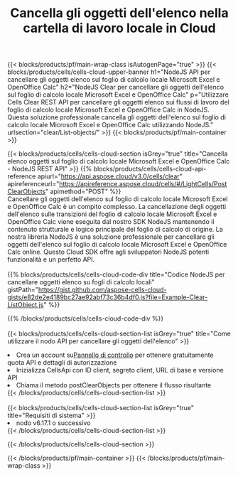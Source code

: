 ﻿---
title:  Cancella gli oggetti dell'elenco nella cartella di lavoro locale in Cloud
description: API cloud e SDK per cancellare gli oggetti dell'elenco su Microsoft Excel e OpenOffice Calc. Cancella gli oggetti dell'elenco sui fogli di calcolo locali tramite il Cells Cloud API. L'SDK supporta i tipi di linguaggi di sviluppo. Includono Android, C#, Go, Java, NodeJS, Perl, PHP, Python, Ruby e swift.
url: /it/nodejs/clear/list-objects/
---
{{< blocks/products/pf/main-wrap-class isAutogenPage="true" >}}
{{< blocks/products/cells/cells-cloud-upper-banner h1="NodeJS API per cancellare gli oggetti elenco sul foglio di calcolo locale Microsoft Excel e OpenOffice Calc" h2="NodeJS Clear per cancellare gli oggetti dell\'elenco sul foglio di calcolo locale Microsoft Excel e OpenOffice Calc" p="Utilizzare Cells Clear REST API per cancellare gli oggetti elenco sui flussi di lavoro del foglio di calcolo locale Microsoft Excel e OpenOffice Calc in NodeJS. Questa soluzione professionale cancella gli oggetti dell\'elenco sul foglio di calcolo locale Microsoft Excel e OpenOffice Calc utilizzando NodeJS." urlsection="clear/List-objects/" >}}
{{< blocks/products/pf/main-container >}}

{{< blocks/products/cells/cells-cloud-section isGrey="true" title="Cancella elenco oggetti sul foglio di calcolo locale Microsoft Excel e OpenOffice Calc - NodeJS REST API" >}}
{{% blocks/products/cells/cells-cloud-api-reference apiurl="https://api.aspose.cloud/v3.0/cells/clear" apireferenceurl="https://apireference.aspose.cloud/cells/#/LightCells/PostClearObjects" apimethod="POST" %}}
<br/>
Cancellare gli oggetti dell'elenco sul foglio di calcolo locale Microsoft Excel e OpenOffice Calc è un compito complesso. La cancellazione degli oggetti dell'elenco sulle transizioni del foglio di calcolo locale Microsoft Excel e OpenOffice Calc viene eseguita dal nostro SDK NodeJS mantenendo il contenuto strutturale e logico principale del foglio di calcolo di origine. La nostra libreria NodeJS è una soluzione professionale per cancellare gli oggetti dell'elenco sul foglio di calcolo locale Microsoft Excel e OpenOffice Calc online. Questo Cloud SDK offre agli sviluppatori NodeJS potenti funzionalità e un perfetto API.
<br/>
<br/>
{{% blocks/products/cells/cells-cloud-code-div title="Codice NodeJS per cancellare oggetti elenco su fogli di calcolo locali" gistPath="https://gist.github.com/aspose-cells-cloud-gists/e82de2e4189bc27ae92abf73c36b4df0.js?file=Example-Clear-ListObject.js" %}}
  
{{% /blocks/products/cells/cells-cloud-code-div %}}
<br/>
<br/>
{{< blocks/products/cells/cells-cloud-section-list isGrey="true" title="Come utilizzare il nodo API per cancellare gli oggetti dell\'elenco" >}}
<li> Crea un account su<a href="https://dashboard.aspose.cloud/">Pannello di controllo</a> per ottenere gratuitamente quota API e dettagli di autorizzazione</li>
<li>Inizializza CellsApi con ID client, segreto client, URL di base e versione API</li>
<li>Chiama il metodo postClearObjects per ottenere il flusso risultante</li>
{{< /blocks/products/cells/cells-cloud-section-list >}}
<br/>
<br/>
{{< blocks/products/cells/cells-cloud-section-list isGrey="true" title="Requisiti di sistema" >}}
<li>nodo v6.17.1 o successivo</li>
{{< /blocks/products/cells/cells-cloud-section-list >}}

{{< /blocks/products/cells/cells-cloud-section >}}

{{< /blocks/products/pf/main-container >}}
{{< /blocks/products/pf/main-wrap-class >}}
